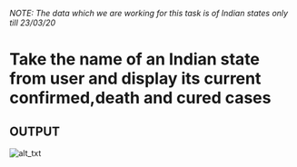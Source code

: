 *NOTE: The data which we are working for this task is of Indian states only till  23/03/20*

# Take the name of an Indian state from user and display its current confirmed,death and cured cases

## OUTPUT

![alt_txt](https://github.com/sumyak/COVID-19/blob/master/task%207/Screenshot%20(304).png?raw=true)

